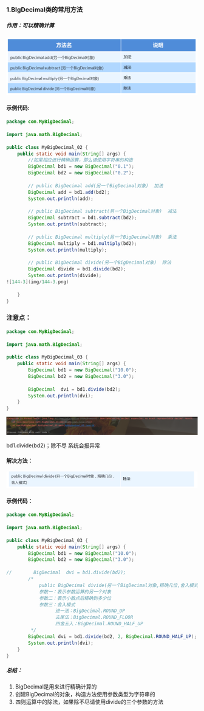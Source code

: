 ### 1.BIgDecimal类的常用方法

##### 作用：可以精确计算

![144-1](img/144-1.png)

#### 示例代码:

```java
package com.MyBigDecimal;

import java.math.BigDecimal;

public class MyBigDecimal_02 {
    public static void main(String[] args) {
        //如果相应进行精确运算，那么请使用字符串的构造
        BigDecimal bd1 = new BigDecimal("0.1");
        BigDecimal bd2 = new BigDecimal("0.2");

        // public BigDecimal add(另一个BigDecimal对象)  加法
        BigDecimal add = bd1.add(bd2);
        System.out.println(add);

        // public BigDecimal subtract(另一个BigDecimal对象)  减法
        BigDecimal subtract = bd1.subtract(bd2);
        System.out.println(subtract);

        // public BigDecimal multiply(另一个BigDecimal对象)  乘法
        BigDecimal multiply = bd1.multiply(bd2);
        System.out.println(multiply);

        // public BigDecimal divide(另一个BigDecimal对象)  除法
        BigDecimal divide = bd1.divide(bd2);
        System.out.println(divide);
![144-3](img/144-3.png)

    }
}
```

### 注意点：

```java
package com.MyBigDecimal;

import java.math.BigDecimal;

public class MyBigDecimal_03 {
    public static void main(String[] args) {
        BigDecimal bd1 = new BigDecimal("10.0");
        BigDecimal bd2 = new BigDecimal("3.0");

        BigDecimal  dvi = bd1.divide(bd2);
        System.out.println(dvi);
    }
}
```

![144-2](img/144-2.png)

bd1.divide(bd2)；除不尽 系统会报异常

#### 解决方法：

![144-3](img/144-3.png)

#### 示例代码：

```java
package com.MyBigDecimal;

import java.math.BigDecimal;

public class MyBigDecimal_03 {
    public static void main(String[] args) {
        BigDecimal bd1 = new BigDecimal("10.0");
        BigDecimal bd2 = new BigDecimal("3.0");

//        BigDecimal  dvi = bd1.divide(bd2);
        /*
            public BigDecimal divide(另一个BigDecimal对象,精确几位,舍入模式)
            参数一：表示参数运算的另一个对象
            参数二：表示小数点后精确到多少位
            参数三：舍入模式
                  进一法：BigDecimal.ROUND_UP
                  去尾法：BigDecimal.ROUND_FLOOR
                  四舍五入：BigDecimal.ROUND_HALF_UP
         */
        BigDecimal dvi = bd1.divide(bd2, 2, BigDecimal.ROUND_HALF_UP);
        System.out.println(dvi);
    }
}
```

##### 总结：

1. BigDecimal是用来进行精确计算的
2. 创建BigDecimal的对象，构造方法使用参数类型为字符串的
3. 四则运算中的除法，如果除不尽请使用divide的三个参数的方法